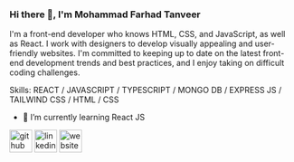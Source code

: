 ### Hi there 👋, I'm Mohammad Farhad Tanveer
I'm a front-end developer who knows HTML, CSS, and JavaScript, as well as React. I work with designers to develop visually appealing and user-friendly websites. I'm committed to keeping up to date on the latest front-end development trends and best practices, and I enjoy taking on difficult coding challenges.


Skills: REACT / JAVASCRIPT / TYPESCRIPT / MONGO DB / EXPRESS JS / TAILWIND CSS / HTML / CSS

- 🌱 I’m currently learning React JS 


[<img src='https://cdn.jsdelivr.net/npm/simple-icons@3.0.1/icons/github.svg' alt='github' height='40'>](https://github.com/https://github.com/Farhad-Tanveer)  [<img src='https://cdn.jsdelivr.net/npm/simple-icons@3.0.1/icons/linkedin.svg' alt='linkedin' height='40'>](https://www.linkedin.com/in/https://www.linkedin.com/in/farhad-tanveer//)  [<img src='https://cdn.jsdelivr.net/npm/simple-icons@3.0.1/icons/icloud.svg' alt='website' height='40'>](https://farhadtanveer-portfolio.netlify.app/)  


